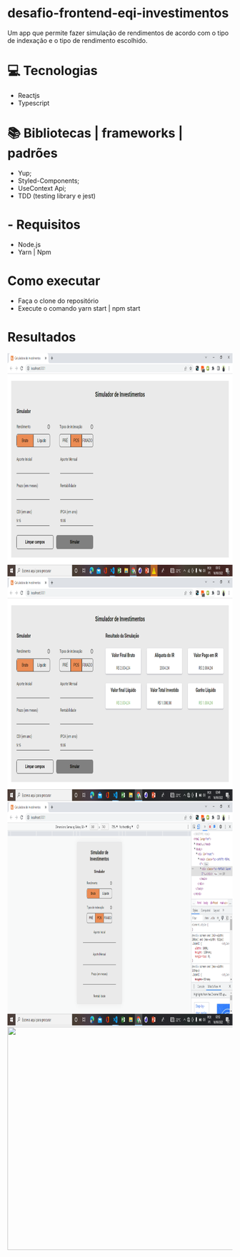 # desafio-frontend-eqi-investimentos

Um app que permite fazer simulação de rendimentos de acordo com o tipo de indexação e o
tipo de rendimento escolhido.

# 💻 Tecnologias

- Reactjs
- Typescript

# 📚 Bibliotecas | frameworks | padrões

- Yup;
- Styled-Components;
- UseContext Api;
- TDD (testing library e jest)

# - Requisitos

- Node.js
- Yarn | Npm

# Como executar

- Faça o clone do repositório
- Execute o comando yarn start | npm start

# Resultados

<div align="center">
<img height="500" width="1100" src="https://github.com/Margarida-Andre/desafio-frontend-eqi-investimentos/blob/main/src/components/assets/start.png" />
</div>

<div align="center">
<img height="500" width="1100" src="https://github.com/Margarida-Andre/desafio-frontend-eqi-investimentos/blob/main/src/components/assets/result.png" />
</div>

<div align="center">
<img height="500" width="1100" src="https://github.com/Margarida-Andre/desafio-frontend-eqi-investimentos/blob/main/src/components/assets/mobile1.png" />
</div>

<div align="center">
<img height="500" width="1100" src="https://github.com/Margarida-Andre/desafio-frontend-eqi-investimentos/blob/main/src/components/assets/mobile2.pngg" />
</div>
